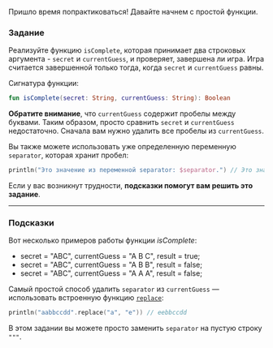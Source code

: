 Пришло время попрактиковаться! Давайте начнем с простой функции.

### Задание

Реализуйте функцию `isComplete`, которая принимает два строковых аргумента - `secret` и `currentGuess`, 
и проверяет, завершена ли игра. Игра считается завершенной только тогда, когда `secret` и `currentGuess` равны.

<div class="hint" title="Нажмите здесь, чтобы увидеть новую сигнатуру функции isComplete">

Сигнатура функции:
```kotlin
fun isComplete(secret: String, currentGuess: String): Boolean
```
</div>

**Обратите внимание**, что `currentGuess` содержит пробелы между буквами. 
Таким образом, просто сравнить `secret` и `currentGuess` недостаточно.
Сначала вам нужно удалить все пробелы из `currentGuess`.

Вы также можете использовать уже определенную переменную `separator`, которая хранит пробел:
```kotlin
println("Это значение из переменной separator: $separator.") // Это значение из переменной separator:  .
```

Если у вас возникнут трудности, **подсказки помогут вам решить это задание**.

----

### Подсказки

<div class="Hint" title="Нажмите здесь, чтобы увидеть примеры работы функции isComplete">

Вот несколько примеров работы функции _isComplete_:

- secret = "ABC", currentGuess = "A B C", result = true;
- secret = "ABC", currentGuess = "A B B", result = false;
- secret = "ABC", currentGuess = "A A A", result = false;
</div>

<div class="Hint" title="Нажмите здесь, чтобы узнать, как убрать пробелы в текущем предположении пользователя">

Самый простой способ удалить `separator` из `currentGuess` — использовать встроенную функцию [`replace`](https://kotlinlang.org/api/latest/jvm/stdlib/kotlin.text/replace.html):
```kotlin
println("aabbccdd".replace("a", "e")) // eebbccdd
```
В этом задании вы можете просто заменить `separator` на пустую строку `"""`.
</div>
